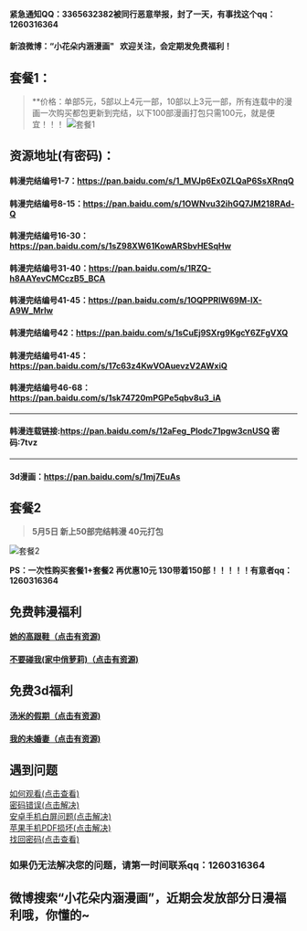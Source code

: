 
#### 紧急通知QQ：3365632382被同行恶意举报，封了一天，有事找这个qq：1260316364

#### 新浪微博：“小花朵内涵漫画"   欢迎关注，会定期发免费福利！


## 套餐1：
> **价格：单部5元，5部以上4元一部，10部以上3元一部，所有连载中的漫画一次购买都包更新到完结，以下100部漫画打包只需100元，就是便宜！！！
![套餐1](https://upload-images.jianshu.io/upload_images/12061232-4d3346c628af5023.jpg?imageMogr2/auto-orient/strip%7CimageView2/2/w/1240)

## 资源地址(有密码)：
#### 韩漫完结编号1-7：https://pan.baidu.com/s/1_MVJp6Ex0ZLQaP6SsXRnqQ
#### 韩漫完结编号8-15：https://pan.baidu.com/s/1OWNvu32ihGQ7JM218RAd-Q
#### 韩漫完结编号16-30：https://pan.baidu.com/s/1sZ98XW61KowARSbvHESqHw
#### 韩漫完结编号31-40：https://pan.baidu.com/s/1RZQ-h8AAYevCMCczB5_BCA
#### 韩漫完结编号41-45：https://pan.baidu.com/s/1OQPPRlW69M-lX-A9W_MrIw
#### 韩漫完结编号42：https://pan.baidu.com/s/1sCuEj9SXrg9KgcY6ZFgVXQ
#### 韩漫完结编号41-45：https://pan.baidu.com/s/17c63z4KwVOAuevzV2AWxiQ

#### 韩漫完结编号46-68：https://pan.baidu.com/s/1sk74720mPGPe5qbv8u3_iA
***
#### 韩漫连载链接:https://pan.baidu.com/s/12aFeg_Plodc71pgw3cnUSQ  密码:7tvz
***

#### 3d漫画：https://pan.baidu.com/s/1mj7EuAs


## 套餐2 
> **5月5日 新上50部完结韩漫  40元打包**

![套餐2](https://upload-images.jianshu.io/upload_images/12061232-d72c4159114ed233.png)

  **PS：一次性购买套餐1+套餐2 再优惠10元  130带着150部！！！！！有意者qq：1260316364**


## 免费韩漫福利
#### [她的高跟鞋（点击有资源)](https://pan.baidu.com/s/1PhwkJWBWE8EfzVyeeKRyWA)
#### [不要碰我(家中俏萝莉)（点击有资源)](https://pan.baidu.com/s/1XLOGPtUY2pLcfn3Gkl5m1g)
## 免费3d福利
#### [汤米的假期（点击有资源)](https://pan.baidu.com/s/1yYv6l_l4rMcblhp1Z9Cqhg)
#### [我的未婚妻（点击有资源)](https://pan.baidu.com/s/1OicYlzyy63Tqg4TDDlep7g)

## 遇到问题
[如何观看(点击查看)](http://url.cn/5CL2Mjk)</br>
[密码错误(点击解决)](http://url.cn/57JCRzH)</br>
[安卓手机白屏问题(点击解决)](http://url.cn/55XFkFT)</br>
[苹果手机PDF损坏(点击解决)](http://url.cn/5klYYsP)</br>
[找回密码(点击查看)](http://www.12ii.net/order/query)

### 如果仍无法解决您的问题，请第一时间联系qq：**1260316364**

## 微博搜索“小花朵内涵漫画”，近期会发放部分日漫福利哦，你懂的~

